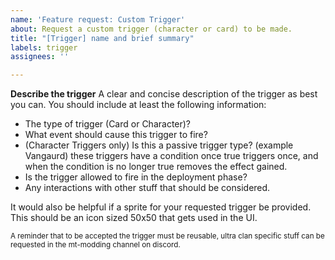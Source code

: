 ```yaml
---
name: 'Feature request: Custom Trigger'
about: Request a custom trigger (character or card) to be made.
title: "[Trigger] name and brief summary"
labels: trigger
assignees: ''

---
```


**Describe the trigger**
A clear and concise description of the trigger as best you can. You should include at least the following information:

 * The type of trigger (Card or Character)?
 * What event should cause this trigger to fire?
 * (Character Triggers only) Is this a passive trigger type? (example Vangaurd) these triggers have a condition once true triggers once, and when the condition is no longer true removes the effect gained.
 * Is the trigger allowed to fire in the deployment phase?
 * Any interactions with other stuff that should be considered.

It would also be helpful if a sprite for your requested trigger be provided. This should be an icon sized 50x50 that gets used in the UI.

<sub>A reminder that to be accepted the trigger must be reusable, ultra clan specific stuff can be requested in the mt-modding channel on discord.</sub>
